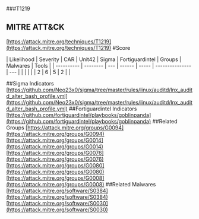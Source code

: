 ###T1219
## MITRE ATT&CK
[https://attack.mitre.org/techniques/T1219](https://attack.mitre.org/techniques/T1219)
#Score

| Likelihood | Severity | CAR | Unit42 | Sigma | Fortiguardintel | Groups | Malwares | Tools |
| ---------- | -------- | --- | ------ | ----- | --------------- | ---  |
 |   |   |   |   | 2 | 6 | 5 | 2 |   |

##Sigma Indicators
[https://github.com/Neo23x0/sigma/tree/master/rules/linux/auditd/lnx_auditd_alter_bash_profile.yml](https://github.com/Neo23x0/sigma/tree/master/rules/linux/auditd/lnx_auditd_alter_bash_profile.yml)
[]()
##Fortiguardintel Indicators
[https://github.com/fortiguardintel/playbooks/goblinpanda](https://github.com/fortiguardintel/playbooks/goblinpanda)
[]()
##Related Groups
[https://attack.mitre.org/groups/G0094](https://attack.mitre.org/groups/G0094)
[https://attack.mitre.org/groups/G0014](https://attack.mitre.org/groups/G0014)
[https://attack.mitre.org/groups/G0076](https://attack.mitre.org/groups/G0076)
[https://attack.mitre.org/groups/G0080](https://attack.mitre.org/groups/G0080)
[https://attack.mitre.org/groups/G0008](https://attack.mitre.org/groups/G0008)
[]()
##Related Malwares
[https://attack.mitre.org/software/S0384](https://attack.mitre.org/software/S0384)
[https://attack.mitre.org/software/S0030](https://attack.mitre.org/software/S0030)
[]()
